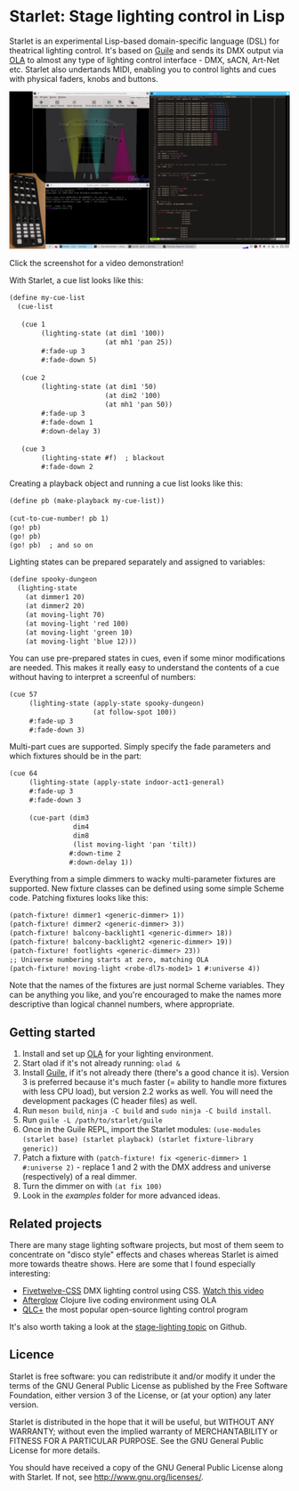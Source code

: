 Starlet: Stage lighting control in Lisp
=======================================

Starlet is an experimental Lisp-based domain-specific language (DSL) for theatrical lighting control.  It's based on [Guile](https://www.gnu.org/software/guile/) and sends its DMX output via [OLA](https://openlighting.org) to almost any type of lighting control interface - DMX, sACN, Art-Net etc.  Starlet also undertands MIDI, enabling you to control lights and cues with physical faders, knobs and buttons.

[![Video demonstration](screenshot.png)](https://vimeo.com/520547229)

Click the screenshot for a video demonstration!

With Starlet, a cue list looks like this:

```
(define my-cue-list
  (cue-list

   (cue 1
        (lighting-state (at dim1 '100))
                        (at mh1 'pan 25))
        #:fade-up 3
        #:fade-down 5)

   (cue 2
        (lighting-state (at dim1 '50)
                        (at dim2 '100)
                        (at mh1 'pan 50))
        #:fade-up 3
        #:fade-down 1
        #:down-delay 3)

   (cue 3
        (lighting-state #f)  ; blackout
        #:fade-down 2
```

Creating a playback object and running a cue list looks like this:

```
(define pb (make-playback my-cue-list))

(cut-to-cue-number! pb 1)
(go! pb)
(go! pb)
(go! pb)  ; and so on
```

Lighting states can be prepared separately and assigned to variables:

```
(define spooky-dungeon
  (lighting-state
    (at dimmer1 20)
    (at dimmer2 20)
    (at moving-light 70)
    (at moving-light 'red 100)
    (at moving-light 'green 10)
    (at moving-light 'blue 12)))
```

You can use pre-prepared states in cues, even if some minor modifications are needed.  This makes it really easy to understand the contents of a cue without having to interpret a screenful of numbers:

```
(cue 57
     (lighting-state (apply-state spooky-dungeon)
                     (at follow-spot 100))
     #:fade-up 3
     #:fade-down 3)
```

Multi-part cues are supported.  Simply specify the fade parameters and which fixtures should be in the part:

```
(cue 64
     (lighting-state (apply-state indoor-act1-general)
     #:fade-up 3
     #:fade-down 3

     (cue-part (dim3
                dim4
                dim8
                (list moving-light 'pan 'tilt))
               #:down-time 2
               #:down-delay 1))
```


Everything from a simple dimmers to wacky multi-parameter fixtures are supported.  New fixture classes can be defined using some simple Scheme code.  Patching fixtures looks like this:

```
(patch-fixture! dimmer1 <generic-dimmer> 1))
(patch-fixture! dimmer2 <generic-dimmer> 3))
(patch-fixture! balcony-backlight1 <generic-dimmer> 18))
(patch-fixture! balcony-backlight2 <generic-dimmer> 19))
(patch-fixture! footlights <generic-dimmer> 23))
;; Universe numbering starts at zero, matching OLA
(patch-fixture! moving-light <robe-dl7s-mode1> 1 #:universe 4))
```

Note that the names of the fixtures are just normal Scheme variables.  They can be anything you like, and you're encouraged to make the names more descriptive than logical channel numbers, where appropriate.

Getting started
---------------

1. Install and set up [OLA](https://openlighting.org) for your lighting environment.
2. Start olad if it's not already running: `olad &`
3. Install [Guile](https://www.gnu.org/software/guile/), if it's not already
   there (there's a good chance it is).  Version 3 is preferred because it's
   much faster (= ability to handle more fixtures with less CPU load), but
   version 2.2 works as well.  You will need the development packages (C header
   files) as well.
4. Run `meson build`, `ninja -C build` and `sudo ninja -C build install`.
5. Run `guile -L /path/to/starlet/guile`
6. Once in the Guile REPL, import the Starlet modules: `(use-modules (starlet base) (starlet playback) (starlet fixture-library generic))`
7. Patch a fixture with `(patch-fixture! fix <generic-dimmer> 1 #:universe 2)` - replace 1 and 2 with the DMX address and universe (respectively) of a real dimmer.
8. Turn the dimmer on with `(at fix 100)`
9. Look in the _examples_ folder for more advanced ideas.


Related projects
----------------

There are many stage lighting software projects, but most of them seem to concentrate on "disco style" effects and chases whereas Starlet is aimed more towards theatre shows.  Here are some that I found especially interesting:


* [Fivetwelve-CSS](https://github.com/beyondscreen/fivetwelve-css) DMX lighting control using CSS. [Watch this video](https://www.youtube.com/watch?v=ani_MOZt5_c)
* [Afterglow](https://github.com/Deep-Symmetry/afterglow) Clojure live coding environment using OLA
* [QLC+](https://qlcplus.org/) the most popular open-source lighting control program

It's also worth taking a look at the [stage-lighting topic](https://github.com/topics/stage-lighting) on Github.


Licence
-------

Starlet is free software: you can redistribute it and/or modify it under the
terms of the GNU General Public License as published by the Free Software
Foundation, either version 3 of the License, or (at your option) any later
version.

Starlet is distributed in the hope that it will be useful, but WITHOUT ANY
WARRANTY; without even the implied warranty of MERCHANTABILITY or FITNESS FOR A
PARTICULAR PURPOSE.  See the GNU General Public License for more details.

You should have received a copy of the GNU General Public License along with
Starlet.  If not, see <http://www.gnu.org/licenses/>.
